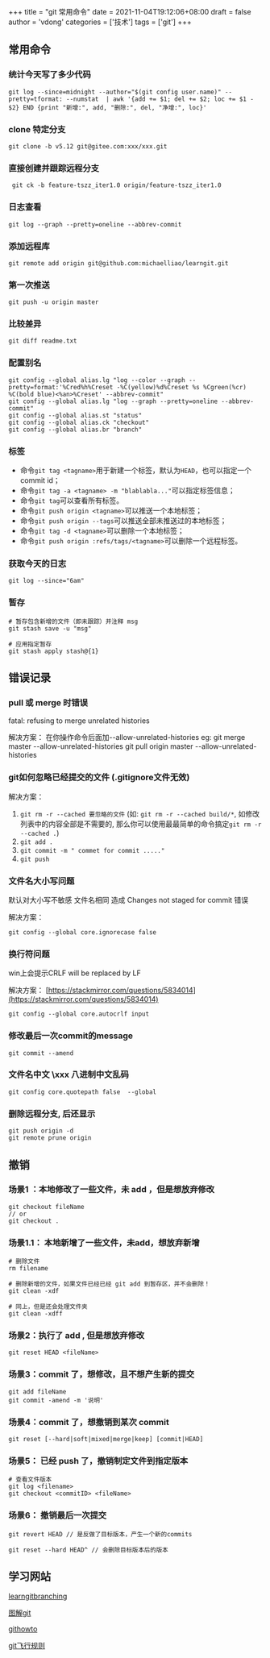 +++
title = "git 常用命令"
date = 2021-11-04T19:12:06+08:00
draft = false
author = 'vdong'
categories = ['技术']
tags = ['git']
+++

## 常用命令

### 统计今天写了多少代码
```shell
git log --since=midnight --author="$(git config user.name)" --pretty=tformat: --numstat  | awk '{add += $1; del += $2; loc += $1 - $2} END {print "新增:", add, "删除:", del, "净增:", loc}'
```

### clone 特定分支
```shell
git clone -b v5.12 git@gitee.com:xxx/xxx.git
```

### 直接创建并跟踪远程分支
```git
 git ck -b feature-tszz_iter1.0 origin/feature-tszz_iter1.0
```

### 日志查看
```shell
git log --graph --pretty=oneline --abbrev-commit
```

### 添加远程库
```shell
git remote add origin git@github.com:michaelliao/learngit.git
```

### 第一次推送
```shell
git push -u origin master
```

### 比较差异
```shell
git diff readme.txt
```

### 配置别名
```shell
git config --global alias.lg "log --color --graph --pretty=format:'%Cred%h%Creset -%C(yellow)%d%Creset %s %Cgreen(%cr) %C(bold blue)<%an>%Creset' --abbrev-commit"
git config --global alias.lg "log --graph --pretty=oneline --abbrev-commit"
git config --global alias.st "status"
git config --global alias.ck "checkout"
git config --global alias.br "branch"
```

### 标签
- 命令`git tag <tagname>`用于新建一个标签，默认为`HEAD`，也可以指定一个commit id；
- 命令`git tag -a <tagname> -m "blablabla..."`可以指定标签信息；
- 命令`git tag`可以查看所有标签。
- 命令`git push origin <tagname>`可以推送一个本地标签；
- 命令`git push origin --tags`可以推送全部未推送过的本地标签；
- 命令`git tag -d <tagname>`可以删除一个本地标签；
- 命令`git push origin :refs/tags/<tagname>`可以删除一个远程标签。

### 获取今天的日志
```shell
git log --since="6am"
```

### 暂存

```shell
# 暂存包含新增的文件（即未跟踪）并注释 msg
git stash save -u "msg"

# 应用指定暂存
git stash apply stash@{1}
```

## 错误记录

### pull 或 merge 时错误
fatal: refusing to merge unrelated histories

解决方案：
在你操作命令后面加--allow-unrelated-histories
eg:
git merge master --allow-unrelated-histories
git pull origin master --allow-unrelated-histories


### git如何忽略已经提交的文件 (.gitignore文件无效)
解决方案：

1. `git rm -r --cached 要忽略的文件` (如: `git rm -r --cached build/*`, 如修改列表中的内容全部是不需要的, 那么你可以使用最最简单的命令搞定`git rm -r --cached .`)
1. `git add .`
1. `git commit -m " commet for commit ....."`
1. `git push`



### 文件名大小写问题
默认对大小写不敏感
文件名相同 造成 Changes not staged for commit 错误

解决方案：

```shell
git config --global core.ignorecase false
```

### 换行符问题
win上会提示CRLF will be replaced by LF


解决方案：
[https://stackmirror.com/questions/5834014](https://stackmirror.com/questions/5834014)
```shell
git config --global core.autocrlf input
```

### 修改最后一次commit的message
```shell
git commit --amend
```

### 文件名中文 \xxx 八进制中文乱码
```shell
git config core.quotepath false  --global
```

### 删除远程分支, 后还显示
```shell
git push origin -d 
git remote prune origin
```


## 撤销

### 场景1 ：本地修改了一些文件，未 add ，但是想放弃修改
```shell
git checkout fileName
// or
git checkout .
```

### 场景1.1： 本地新增了一些文件，未add，想放弃新增

```shell
# 删除文件
rm filename

# 删除新增的文件，如果文件已经已经 git add 到暂存区，并不会删除！ 
git clean -xdf

# 同上，但是还会处理文件夹
git clean -xdff
```

### 场景2：执行了 add , 但是想放弃修改

```shell
git reset HEAD <fileName>
```

### 场景3：commit 了，想修改，且不想产生新的提交
```shell
git add fileName 
git commit -amend -m '说明'
```
###  场景4：commit 了，想撤销到某次 commit
```shell
git reset [--hard|soft|mixed|merge|keep] [commit|HEAD]
```

### 场景5： 已经 push 了，撤销制定文件到指定版本
```shell
# 查看文件版本
git log <filename>
git checkout <commitID> <fileName>
```

### 场景6： 撤销最后一次提交
```shell
git revert HEAD // 是反做了目标版本，产生一个新的commits

git reset --hard HEAD^ // 会删除目标版本后的版本
```

## 学习网站
[learngitbranching](https://learngitbranching.js.org/)

[图解git](http://marklodato.github.io/visual-git-guide/index-zh-cn.html)

[githowto](https://githowto.com/)

[git飞行规则](https://github.com/k88hudson/git-flight-rules/blob/master/README_zh-CN.md)